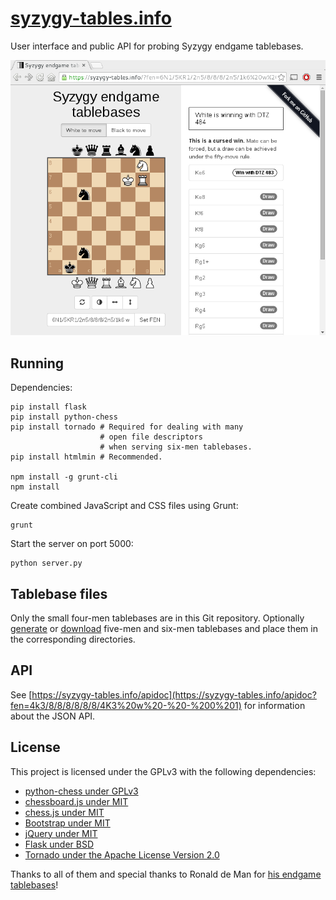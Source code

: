 [syzygy-tables.info](https://syzygy-tables.info)
================================================

User interface and public API for probing Syzygy endgame tablebases.

[![Screenshot of the longest winning 6 piece endgame](/screenshot.png)](https://syzygy-tables.info/?fen=6N1/5KR1/2n5/8/8/8/2n5/1k6%20w%20-%20-%200%201)

Running
-------

Dependencies:

    pip install flask
    pip install python-chess
    pip install tornado # Required for dealing with many
                        # open file descriptors
                        # when serving six-men tablebases.
    pip install htmlmin # Recommended.

    npm install -g grunt-cli
    npm install

Create combined JavaScript and CSS files using Grunt:

    grunt

Start the server on port 5000:

    python server.py

Tablebase files
---------------

Only the small four-men tablebases are in this Git repository. Optionally [generate](https://github.com/syzygy1/tb) or [download](http://oics.olympuschess.com/tracker/index.php) five-men and six-men tablebases and place them in the corresponding directories.

API
---

See [https://syzygy-tables.info/apidoc](https://syzygy-tables.info/apidoc?fen=4k3/8/8/8/8/8/8/4K3%20w%20-%20-%200%201) for information about the JSON API.

License
-------

This project is licensed under the GPLv3 with the following dependencies:

 * [python-chess under GPLv3](https://github.com/niklasf/python-chess/blob/master/LICENSE)
 * [chessboard.js under MIT](https://github.com/oakmac/chessboardjs/blob/master/LICENSE)
 * [chess.js under MIT](https://github.com/jhlywa/chess.js/blob/master/LICENSE)
 * [Bootstrap under MIT](https://github.com/twbs/bootstrap/blob/master/LICENSE)
 * [jQuery under MIT](https://github.com/jquery/jquery/blob/master/LICENSE.txt)
 * [Flask under BSD](http://flask.pocoo.org/docs/0.10/license/)
 * [Tornado under the Apache License Version 2.0](https://github.com/tornadoweb/tornado/blob/master/LICENSE)

Thanks to all of them and special thanks to Ronald de Man for [his endgame tablebases](https://github.com/syzygy1/tb)!
